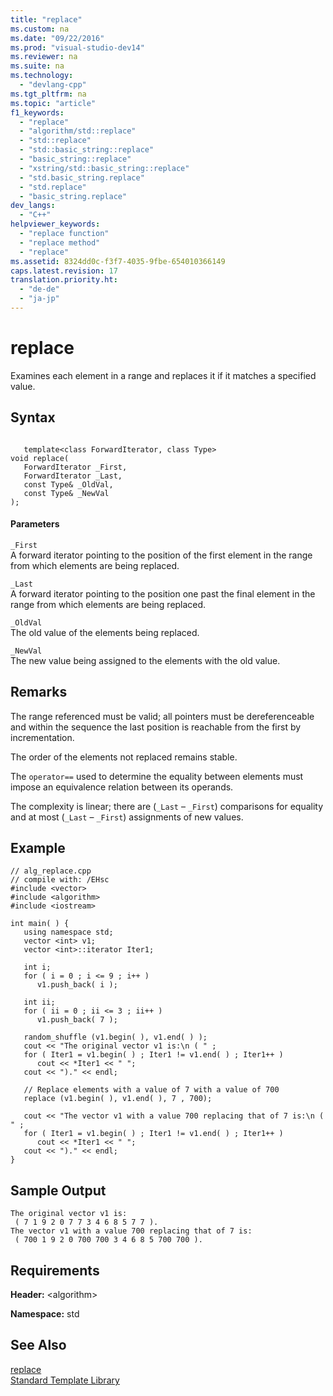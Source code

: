 ```yaml
---
title: "replace"
ms.custom: na
ms.date: "09/22/2016"
ms.prod: "visual-studio-dev14"
ms.reviewer: na
ms.suite: na
ms.technology: 
  - "devlang-cpp"
ms.tgt_pltfrm: na
ms.topic: "article"
f1_keywords: 
  - "replace"
  - "algorithm/std::replace"
  - "std::replace"
  - "std::basic_string::replace"
  - "basic_string::replace"
  - "xstring/std::basic_string::replace"
  - "std.basic_string.replace"
  - "std.replace"
  - "basic_string.replace"
dev_langs: 
  - "C++"
helpviewer_keywords: 
  - "replace function"
  - "replace method"
  - "replace"
ms.assetid: 8324dd0c-f3f7-4035-9fbe-654010366149
caps.latest.revision: 17
translation.priority.ht: 
  - "de-de"
  - "ja-jp"
---
```

# replace
Examines each element in a range and replaces it if it matches a specified value.  
  
## Syntax  
  
```  
  
   template<class ForwardIterator, class Type>  
void replace(  
   ForwardIterator _First,   
   ForwardIterator _Last,  
   const Type& _OldVal,   
   const Type& _NewVal  
);  
```  
  
#### Parameters  
 `_First`  
 A forward iterator pointing to the position of the first element in the range from which elements are being replaced.  
  
 `_Last`  
 A forward iterator pointing to the position one past the final element in the range from which elements are being replaced.  
  
 `_OldVal`  
 The old value of the elements being replaced.  
  
 `_NewVal`  
 The new value being assigned to the elements with the old value.  
  
## Remarks  
 The range referenced must be valid; all pointers must be dereferenceable and within the sequence the last position is reachable from the first by incrementation.  
  
 The order of the elements not replaced remains stable.  
  
 The `operator==` used to determine the equality between elements must impose an equivalence relation between its operands.  
  
 The complexity is linear; there are (`_Last` – `_First`) comparisons for equality and at most (`_Last` – `_First`) assignments of new values.  
  
## Example  
  
```  
// alg_replace.cpp  
// compile with: /EHsc  
#include <vector>  
#include <algorithm>  
#include <iostream>  
  
int main( ) {  
   using namespace std;  
   vector <int> v1;  
   vector <int>::iterator Iter1;  
  
   int i;  
   for ( i = 0 ; i <= 9 ; i++ )  
      v1.push_back( i );  
  
   int ii;  
   for ( ii = 0 ; ii <= 3 ; ii++ )  
      v1.push_back( 7 );  
  
   random_shuffle (v1.begin( ), v1.end( ) );  
   cout << "The original vector v1 is:\n ( " ;  
   for ( Iter1 = v1.begin( ) ; Iter1 != v1.end( ) ; Iter1++ )  
      cout << *Iter1 << " ";  
   cout << ")." << endl;  
  
   // Replace elements with a value of 7 with a value of 700  
   replace (v1.begin( ), v1.end( ), 7 , 700);  
  
   cout << "The vector v1 with a value 700 replacing that of 7 is:\n ( " ;  
   for ( Iter1 = v1.begin( ) ; Iter1 != v1.end( ) ; Iter1++ )  
      cout << *Iter1 << " ";  
   cout << ")." << endl;  
}  
```  
  
## Sample Output  
  
```  
The original vector v1 is:  
 ( 7 1 9 2 0 7 7 3 4 6 8 5 7 7 ).  
The vector v1 with a value 700 replacing that of 7 is:  
 ( 700 1 9 2 0 700 700 3 4 6 8 5 700 700 ).  
```  
  
## Requirements  
 **Header:** <algorithm\>  
  
 **Namespace:** std  
  
## See Also  
 [replace](../vs140/replace--stl-samples-.md)   
 [Standard Template Library](../vs140/standard-template-library.md)